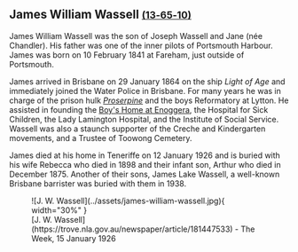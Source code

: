 ## James William Wassell <small>[(13‑65‑10)](https://brisbane.discovereverafter.com/profile/32007122 "Go to Memorial Information" )</small>

James William Wassell was the son of Joseph Wassell and Jane (née Chandler). His father was one of the inner pilots of Portsmouth Harbour. James was born on 10 February 1841 at Fareham, just outside of Portsmouth.

James arrived in Brisbane on 29 January 1864 on the ship *Light of Age* and immediately joined the Water Police in Brisbane. For many years he was in charge of the prison hulk [*Proserpine*](https://www.findandconnect.gov.au/ref/qld/biogs/QE00529b.htm) and the boys Reformatory at Lytton. He assisted in founding the [Boy's Home at Enoggera](https://www.findandconnect.gov.au/guide/qld/QE00069), the Hospital for Sick Children, the Lady Lamington Hospital, and the Institute of Social Service. Wassell was also a staunch supporter of the Creche and Kindergarten movements, and a Trustee of Toowong Cemetery.

James died at his home in Teneriffe on 12 January 1926 and is buried with his wife Rebecca who died in 1898 and their infant son, Arthur who died in December 1875.  Another of their sons, James Lake Wassell, a well-known Brisbane barrister was buried with them in 1938.

<figure markdown>
  ![J. W. Wassell](../assets/james-william-wassell.jpg){ width="30%" }
  <figcaption markdown>[J. W. Wassell](https://trove.nla.gov.au/newspaper/article/181447533) - The Week, 15 January 1926</figcaption>
</figure>

<!--
Julie Percy ship - https://onesearch.slq.qld.gov.au/permalink/61SLQ_INST/tqqf2h/alma99183506378402061

-->
